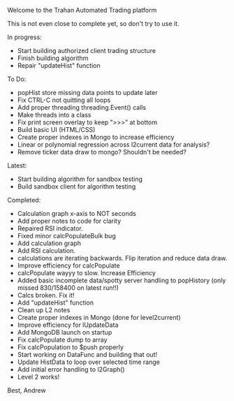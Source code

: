 Welcome to the Trahan Automated Trading platform

This is not even close to complete yet, so don't try to use it.

In progress:
- Start building authorized client trading structure
- Finish building algorithm
- Repair "updateHist" function

To Do:
- popHist store missing data points to update later
- Fix CTRL-C not quitting all loops
- Add proper threading threading.Event() calls
- Make threads into a class
- Fix print screen overlay to keep ">>>" at bottom
- Build basic UI (HTML/CSS)
- Create proper indexes in Mongo to increase efficiency
- Linear or polynomial regression across l2current data for analysis?
- Remove ticker data draw to mongo? Shouldn't be needed?

Latest:
- Start building algorithm for sandbox testing
- Build sandbox client for algorithm testing

Completed:
- Calculation graph x-axis to NOT seconds
- Add proper notes to code for clarity
- Repaired RSI indicator.
- Fixed minor calcPopulateBulk bug
- Add calculation graph
- Add RSI calculation.
- calculations are iterating backwards. Flip iteration and reduce data draw.
- Improve efficiency for calcPopulate
- calcPopulate wayyy to slow. Increase Efficiency
- Added basic incomplete data/spotty server handling to popHistory
    (only missed 830/158400 on latest run!!)
- Calcs broken. Fix it!
- Add "updateHist" function
- Clean up L2 notes
- Create proper indexes in Mongo (done for level2current)
- Improve efficiency for lUpdateData
- Add MongoDB launch on startup
- Fix calcPopulate dump to array
- Fix calcPopulation to $push properly
- Start working on DataFunc and building that out!
- Update HistData to loop over selected time range
- Add initial error handling to l2Graph()
- Level 2 works!

Best,
Andrew
